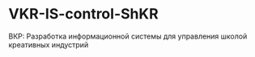 # VKR-IS-control-ShKR
ВКР: Разработка информационной системы для управления школой креативных индустрий

